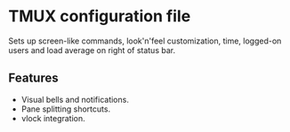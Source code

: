 # TMUX configuration file

Sets up screen-like commands, look'n'feel customization, time, logged-on users and load average on right of status bar.

## Features

* Visual bells and notifications. 
* Pane splitting shortcuts.
* vlock integration.
